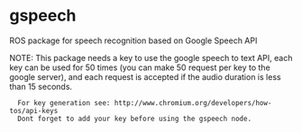 gspeech
=======

ROS package for speech recognition based on Google Speech API



NOTE: This package needs a key to use the google speech to text API, each key can be used
      for 50 times (you can make 50 request per key to the google server), and each
      request is accepted if the audio duration is less than 15 seconds.

      For key generation see: http://www.chromium.org/developers/how-tos/api-keys
      Dont forget to add your key before using the gspeech node. 
